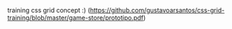 training css grid concept :)
(https://github.com/gustavoarsantos/css-grid-training/blob/master/game-store/prototipo.pdf)
